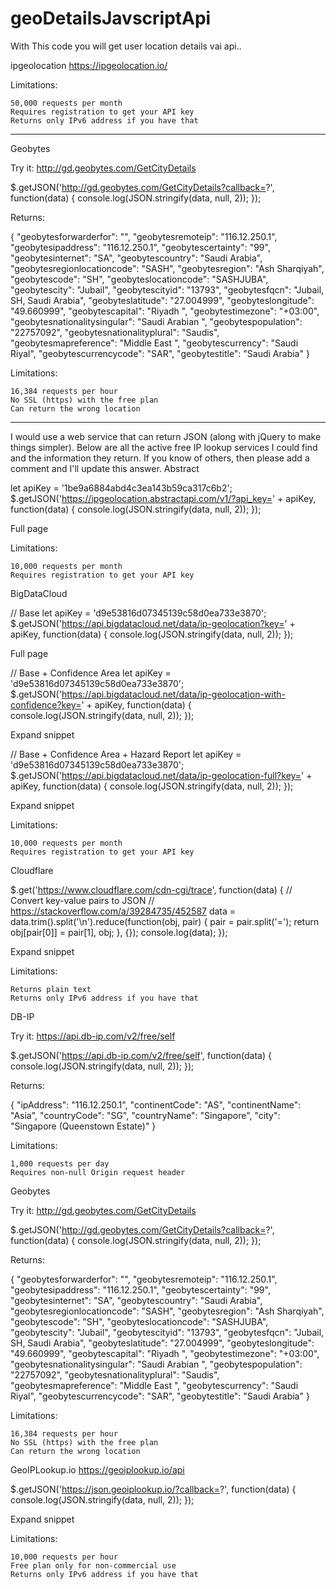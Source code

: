 # geoDetailsJavscriptApi
With This code you will get user location details vai api.. 

ipgeolocation
https://ipgeolocation.io/

Limitations:

    50,000 requests per month
    Requires registration to get your API key
    Returns only IPv6 address if you have that


---------------------------------------------------------------
Geobytes

Try it: http://gd.geobytes.com/GetCityDetails

$.getJSON('http://gd.geobytes.com/GetCityDetails?callback=?', function(data) {
  console.log(JSON.stringify(data, null, 2));
});


Returns:

{
  "geobytesforwarderfor": "",
  "geobytesremoteip": "116.12.250.1",
  "geobytesipaddress": "116.12.250.1",
  "geobytescertainty": "99",
  "geobytesinternet": "SA",
  "geobytescountry": "Saudi Arabia",
  "geobytesregionlocationcode": "SASH",
  "geobytesregion": "Ash Sharqiyah",
  "geobytescode": "SH",
  "geobyteslocationcode": "SASHJUBA",
  "geobytescity": "Jubail",
  "geobytescityid": "13793",
  "geobytesfqcn": "Jubail, SH, Saudi Arabia",
  "geobyteslatitude": "27.004999",
  "geobyteslongitude": "49.660999",
  "geobytescapital": "Riyadh ",
  "geobytestimezone": "+03:00",
  "geobytesnationalitysingular": "Saudi Arabian ",
  "geobytespopulation": "22757092",
  "geobytesnationalityplural": "Saudis",
  "geobytesmapreference": "Middle East ",
  "geobytescurrency": "Saudi Riyal",
  "geobytescurrencycode": "SAR",
  "geobytestitle": "Saudi Arabia"
}

Limitations:

    16,384 requests per hour
    No SSL (https) with the free plan
    Can return the wrong location
---------------------------------------------------




I would use a web service that can return JSON (along with jQuery to make things simpler). Below are all the active free IP lookup services I could find and the information they return. If you know of others, then please add a comment and I'll update this answer.
Abstract

let apiKey = '1be9a6884abd4c3ea143b59ca317c6b2';
$.getJSON('https://ipgeolocation.abstractapi.com/v1/?api_key=' + apiKey, function(data) {
  console.log(JSON.stringify(data, null, 2));
});

<script src="https://cdnjs.cloudflare.com/ajax/libs/jquery/2.2.4/jquery.min.js"></script>

Full page

Limitations:

    10,000 requests per month
    Requires registration to get your API key

BigDataCloud

// Base
let apiKey = 'd9e53816d07345139c58d0ea733e3870';
$.getJSON('https://api.bigdatacloud.net/data/ip-geolocation?key=' + apiKey, function(data) {
  console.log(JSON.stringify(data, null, 2));
});

<script src="https://cdnjs.cloudflare.com/ajax/libs/jquery/2.2.4/jquery.min.js"></script>

Full page

// Base + Confidence Area
let apiKey = 'd9e53816d07345139c58d0ea733e3870';
$.getJSON('https://api.bigdatacloud.net/data/ip-geolocation-with-confidence?key=' + apiKey, function(data) {
  console.log(JSON.stringify(data, null, 2));
});

<script src="https://cdnjs.cloudflare.com/ajax/libs/jquery/2.2.4/jquery.min.js"></script>

Expand snippet

// Base + Confidence Area + Hazard Report
let apiKey = 'd9e53816d07345139c58d0ea733e3870';
$.getJSON('https://api.bigdatacloud.net/data/ip-geolocation-full?key=' + apiKey, function(data) {
  console.log(JSON.stringify(data, null, 2));
});

<script src="https://cdnjs.cloudflare.com/ajax/libs/jquery/2.2.4/jquery.min.js"></script>

Expand snippet

Limitations:

    10,000 requests per month
    Requires registration to get your API key

Cloudflare

$.get('https://www.cloudflare.com/cdn-cgi/trace', function(data) {
  // Convert key-value pairs to JSON
  // https://stackoverflow.com/a/39284735/452587
  data = data.trim().split('\n').reduce(function(obj, pair) {
    pair = pair.split('=');
    return obj[pair[0]] = pair[1], obj;
  }, {});
  console.log(data);
});

<script src="https://cdnjs.cloudflare.com/ajax/libs/jquery/2.2.4/jquery.min.js"></script>

Expand snippet

Limitations:

    Returns plain text
    Returns only IPv6 address if you have that

DB-IP

Try it: https://api.db-ip.com/v2/free/self

$.getJSON('https://api.db-ip.com/v2/free/self', function(data) {
  console.log(JSON.stringify(data, null, 2));
});

Returns:

{
  "ipAddress": "116.12.250.1",
  "continentCode": "AS",
  "continentName": "Asia",
  "countryCode": "SG",
  "countryName": "Singapore",
  "city": "Singapore (Queenstown Estate)"
}

Limitations:

    1,000 requests per day
    Requires non-null Origin request header

Geobytes

Try it: http://gd.geobytes.com/GetCityDetails

$.getJSON('http://gd.geobytes.com/GetCityDetails?callback=?', function(data) {
  console.log(JSON.stringify(data, null, 2));
});

Returns:

{
  "geobytesforwarderfor": "",
  "geobytesremoteip": "116.12.250.1",
  "geobytesipaddress": "116.12.250.1",
  "geobytescertainty": "99",
  "geobytesinternet": "SA",
  "geobytescountry": "Saudi Arabia",
  "geobytesregionlocationcode": "SASH",
  "geobytesregion": "Ash Sharqiyah",
  "geobytescode": "SH",
  "geobyteslocationcode": "SASHJUBA",
  "geobytescity": "Jubail",
  "geobytescityid": "13793",
  "geobytesfqcn": "Jubail, SH, Saudi Arabia",
  "geobyteslatitude": "27.004999",
  "geobyteslongitude": "49.660999",
  "geobytescapital": "Riyadh ",
  "geobytestimezone": "+03:00",
  "geobytesnationalitysingular": "Saudi Arabian ",
  "geobytespopulation": "22757092",
  "geobytesnationalityplural": "Saudis",
  "geobytesmapreference": "Middle East ",
  "geobytescurrency": "Saudi Riyal",
  "geobytescurrencycode": "SAR",
  "geobytestitle": "Saudi Arabia"
}

Limitations:

    16,384 requests per hour
    No SSL (https) with the free plan
    Can return the wrong location

GeoIPLookup.io
https://geoiplookup.io/api

$.getJSON('https://json.geoiplookup.io/?callback=?', function(data) {
  console.log(JSON.stringify(data, null, 2));
});

<script src="https://cdnjs.cloudflare.com/ajax/libs/jquery/2.2.4/jquery.min.js"></script>

Expand snippet

Limitations:

    10,000 requests per hour
    Free plan only for non-commercial use
    Returns only IPv6 address if you have that
